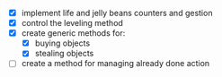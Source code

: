 - [x] implement life and jelly beans counters and gestion
- [x] control the leveling method
- [x] create generic methods for:
	- [x] buying objects
	- [x] stealing objects 
- [ ] create a method for managing already done action